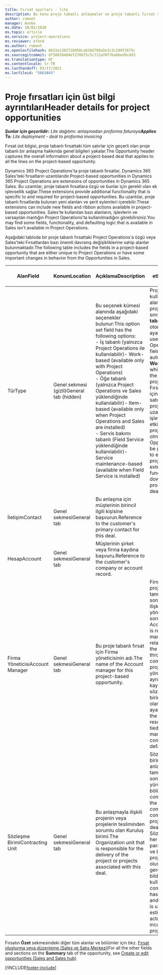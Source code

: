 ```yaml
---
title: Fırsat ayarları - lite
description: Bu konu proje tabanlı anlaşmalar ve proje tabanlı fırsat satırlarıyla ilgili bilgi sağlar.
author: rumant
manager: Annbe
ms.date: 10/01/2020
ms.topic: article
ms.service: project-operations
ms.reviewer: kfend
ms.author: rumant
ms.openlocfilehash: 6631e136572b958ca616d708a5e3c3c2d9f2675c
ms.sourcegitcommit: df30839484ef278675c5c712af0f7ba66ed9cdd3
ms.translationtype: HT
ms.contentlocale: tr-TR
ms.lasthandoff: 03/17/2021
ms.locfileid: "5663843"
---
```

# <a name="header-details-for-project-opportunities"></a><span data-ttu-id="e2037-103">Proje fırsatları için üst bilgi ayrıntıları</span><span class="sxs-lookup"><span data-stu-id="e2037-103">Header details for project opportunities</span></span>

<span data-ttu-id="e2037-104">_**Şunlar için geçerlidir:** Lite dağıtımı: anlaşmadan proforma faturaya_</span><span class="sxs-lookup"><span data-stu-id="e2037-104">_**Applies To:** Lite deployment - deal to proforma invoicing_</span></span>

<span data-ttu-id="e2037-105">Fırsat üst bilgisi, proje tabanlı fırsattaki tüm satırlar için geçerli olan proje tabanlı bir anlaşma hakkında genel bilgileri yakalar.</span><span class="sxs-lookup"><span data-stu-id="e2037-105">The Opportunity header captures the overall information about a project-based deal that applies to all the lines on the project-based opportunity.</span></span>

<span data-ttu-id="e2037-106">Dynamics 365 Project Operations'ta proje tabanlı fırsatlar, Dynamics 365 Sales'teki fırsatların uzantılarıdır.</span><span class="sxs-lookup"><span data-stu-id="e2037-106">Project-based opportunities in Dynamics 365 Project Operations are extensions of opportunities in Dynamics 365 Sales.</span></span> <span data-ttu-id="e2037-107">Bu uzantılar, proje tabanlı fırsatlara özgü ve bunlar için gerekli olan ek işlevsellik sağlar.</span><span class="sxs-lookup"><span data-stu-id="e2037-107">These extensions provide additional functionality that is specific to and required for project-based opportunities.</span></span> <span data-ttu-id="e2037-108">Bu uzantılar, proje tabanlı fırsatlarda bulunan yeni alanları ve şerit eylemleri içerebilir.</span><span class="sxs-lookup"><span data-stu-id="e2037-108">These extensions can include new fields and ribbon actions available in project-based opportunities.</span></span> <span data-ttu-id="e2037-109">Sales'te kullanılan bazı alanların, işlevlerin ve varsayılan mantığın Project Operations'ta kullanılmadığını görebilirsiniz.</span><span class="sxs-lookup"><span data-stu-id="e2037-109">You may find some fields, functionality, and defaulting logic that is available in Sales isn't available in Project Operations.</span></span>

<span data-ttu-id="e2037-110">Aşağıdaki tabloda bir proje tabanlı fırsattaki Project Operations'a özgü veya Sales'teki Fırsatlardan bazı önemli davranış değişikliklerine sahip alanlar bulunmaktadır.</span><span class="sxs-lookup"><span data-stu-id="e2037-110">The following table includes the fields in a project-based opportunity that are either unique to Project Operations or have some important changes in behavior from the Opportunities in Sales.</span></span>

| <span data-ttu-id="e2037-111">**Alan**</span><span class="sxs-lookup"><span data-stu-id="e2037-111">**Field**</span></span> | <span data-ttu-id="e2037-112">**Konum**</span><span class="sxs-lookup"><span data-stu-id="e2037-112">**Location**</span></span> | <span data-ttu-id="e2037-113">**Açıklama**</span><span class="sxs-lookup"><span data-stu-id="e2037-113">**Description**</span></span> | <span data-ttu-id="e2037-114">**Aşağı yönlü etki**</span><span class="sxs-lookup"><span data-stu-id="e2037-114">**Downstream impact**</span></span> |
| --- | --- | --- | --- |
| <span data-ttu-id="e2037-115">Tür</span><span class="sxs-lookup"><span data-stu-id="e2037-115">Type</span></span> | <span data-ttu-id="e2037-116">Genel sekmesi (gizli)</span><span class="sxs-lookup"><span data-stu-id="e2037-116">General tab (hidden)</span></span> | <span data-ttu-id="e2037-117">Bu seçenek kümesi alanında aşağıdaki seçenekler bulunur:</span><span class="sxs-lookup"><span data-stu-id="e2037-117">This option set field has the following options:</span></span></br><span data-ttu-id="e2037-118">- İş tabanlı (yalnızca Project Operations ile kullanılabilir)</span><span class="sxs-lookup"><span data-stu-id="e2037-118">- Work-based (available only with Project Operations)</span></span></br><span data-ttu-id="e2037-119">- Öğe tabanlı (yalnızca Project Operations ve Sales yüklendiğinde kullanılabilir)</span><span class="sxs-lookup"><span data-stu-id="e2037-119">- Item-based (available only when Project Operations and Sales are installed)</span></span></br><span data-ttu-id="e2037-120">- Servis bakımı tabanlı (Field Service yüklendiğinde kullanılabilir)</span><span class="sxs-lookup"><span data-stu-id="e2037-120">- Service maintenance-based (available when Field Service is installed)</span></span> | <span data-ttu-id="e2037-121">Project Operations kullandığınızda bu alan değeri, Fırsatı proje tabanlı olarak sınıflandıran **İş tabanlı** değerine otomatik olarak ayarlanır.</span><span class="sxs-lookup"><span data-stu-id="e2037-121">When you use Project Operations, this field value is automatically set to **Work-based** which classifies the Opportunity as project-based.</span></span> <span data-ttu-id="e2037-122">Fırsat, bu anlaşma için aşağı yönlü satış sürecinde projeye özgü tüm uzantıları ve işlevleri etkinleştirmek için proje tabanlı olmalıdır.</span><span class="sxs-lookup"><span data-stu-id="e2037-122">An Opportunity should be project-based to enable all project-specific extensions and functionality in the downstream sales process for this deal.</span></span> |
| <span data-ttu-id="e2037-123">İletişim</span><span class="sxs-lookup"><span data-stu-id="e2037-123">Contact</span></span> | <span data-ttu-id="e2037-124">Genel sekmesi</span><span class="sxs-lookup"><span data-stu-id="e2037-124">General tab</span></span> | <span data-ttu-id="e2037-125">Bu anlaşma için müşterinin birincil ilgili kişisine başvurun.</span><span class="sxs-lookup"><span data-stu-id="e2037-125">Reference to the customer's primary contact for this deal.</span></span> | |
| <span data-ttu-id="e2037-126">Hesap</span><span class="sxs-lookup"><span data-stu-id="e2037-126">Account</span></span> | <span data-ttu-id="e2037-127">Genel sekmesi</span><span class="sxs-lookup"><span data-stu-id="e2037-127">General tab</span></span> | <span data-ttu-id="e2037-128">Müşterinin şirket veya firma kaydına başvuru.</span><span class="sxs-lookup"><span data-stu-id="e2037-128">Reference to the customer's company or account record.</span></span> | |
| <span data-ttu-id="e2037-129">Firma Yöneticisi</span><span class="sxs-lookup"><span data-stu-id="e2037-129">Account Manager</span></span> | <span data-ttu-id="e2037-130">Genel sekmesi</span><span class="sxs-lookup"><span data-stu-id="e2037-130">General tab</span></span> | <span data-ttu-id="e2037-131">Bu proje tabanlı fırsat için Firma yöneticisinin adı.</span><span class="sxs-lookup"><span data-stu-id="e2037-131">The name of the Account manager for this project-based opportunity.</span></span> | <span data-ttu-id="e2037-132">Firma yöneticisi, bu projenin tamamlanmasından sonra müşteriyle ilişkiyi yönetmekten sorumludur.</span><span class="sxs-lookup"><span data-stu-id="e2037-132">The Account manager is responsible for managing the relationship with the customer through the completion of this project.</span></span> <span data-ttu-id="e2037-133">Firma yöneticisine bağlı ayrılabilir kaynak kaydına göre sözleşme yapan birim varsayılan olarak ayarlanır.</span><span class="sxs-lookup"><span data-stu-id="e2037-133">Based on the bookable resource record tied to the Account manager, the contracting unit is defaulted.</span></span> |
| <span data-ttu-id="e2037-134">Sözleşme Birimi</span><span class="sxs-lookup"><span data-stu-id="e2037-134">Contracting Unit</span></span> | <span data-ttu-id="e2037-135">Genel sekmesi</span><span class="sxs-lookup"><span data-stu-id="e2037-135">General tab</span></span> | <span data-ttu-id="e2037-136">Bu anlaşmayla ilişkili projenin veya projelerin tesliminden sorumlu olan Kuruluş birimi.</span><span class="sxs-lookup"><span data-stu-id="e2037-136">The Organization unit that is responsible for the delivery of the project or projects associated with this deal.</span></span> | <span data-ttu-id="e2037-137">Sözleşme yapan birim, şirketin anlaşma tamamlandıktan sonra projeleri yürüten bölümüdür.</span><span class="sxs-lookup"><span data-stu-id="e2037-137">The contracting unit is the division of the company that will complete the project(s) after the deal is closed.</span></span> <span data-ttu-id="e2037-138">Sözleşme yapan her biriminin bir para birimi vardır ve bu para birimi, proje sırasında oluşan tahmini ve gerçek maliyetleri bildirmek için kullanılır.</span><span class="sxs-lookup"><span data-stu-id="e2037-138">Every contracting unit has a currency, and this currency is used to report estimated and actual costs incurred during the project.</span></span> |

<span data-ttu-id="e2037-139">Fırsatın **Özet** sekmesindeki diğer tüm alanlar ve bölümler için bkz. [Fırsat oluşturma veya düzenleme (Sales ve Satış Merkezi)](https://docs.microsoft.com/dynamics365/sales-enterprise/create-edit-opportunity-sales)</span><span class="sxs-lookup"><span data-stu-id="e2037-139">For all the other fields and sections on the **Summary** tab of the opportunity, see [Create or edit opportunities (Sales and Sales hub)](https://docs.microsoft.com/dynamics365/sales-enterprise/create-edit-opportunity-sales)</span></span>


[!INCLUDE[footer-include](../../includes/footer-banner.md)]

